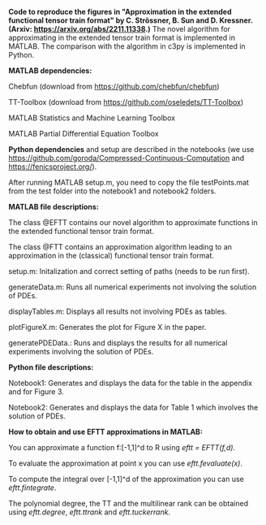 **Code to reproduce the figures in "Approximation in the extended functional tensor train format" by C. Strössner, B. Sun and D. Kressner.
(Arxiv: https://arxiv.org/abs/2211.11338.)** The novel algorithm for approximating in the extended tensor train format is implemented in MATLAB. The comparison with the algorithm in c3py is implemented in Python.

**MATLAB dependencies:**

Chebfun (download from https://github.com/chebfun/chebfun)

TT-Toolbox (download from https://github.com/oseledets/TT-Toolbox)

MATLAB Statistics and Machine Learning Toolbox

MATLAB Partial Differential Equation Toolbox

**Python dependencies** and setup are described in the notebooks (we use https://github.com/goroda/Compressed-Continuous-Computation and https://fenicsproject.org/).

After running MATLAB setup.m, you need to copy the file testPoints.mat from the test folder into the notebook1 and notebook2 folders.



**MATLAB file descriptions:**

The class @EFTT contains our novel algorithm to approximate functions in the extended functional tensor train format.

The class @FTT contains an approximation algorithm leading to an approximation in the (classical) functional tensor train format.

setup.m: Initalization and correct setting of paths (needs to be run first).

generateData.m: Runs all numerical experiments not involving the solution of PDEs.

displayTables.m: Displays all results not involving PDEs as tables.

plotFigureX.m: Generates the plot for Figure X in the paper. 

generatePDEData.: Runs and displays the results for all numerical experiments involving the solution of PDEs.



**Python file descriptions:**

Notebook1: Generates and displays the data for the table in the appendix and for Figure 3.

Notebook2: Generates and displays the data for Table 1 which involves the solution of PDEs.


**How to obtain and use EFTT approximations in MATLAB:**

You can approximate a function f:[-1,1]^d to R using *eftt = EFTT(f,d)*.

To evaluate the approximation at point x you can use *eftt.fevaluate(x)*.

To compute the integral over [-1,1]^d of the approximation you can use *eftt.fintegrate*.

The polynomial degree, the TT and the multilinear rank can be obtained using *eftt.degree*, *eftt.ttrank* and *eftt.tuckerrank*.


